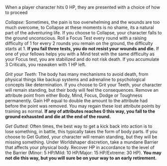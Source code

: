 When a player character hits 0 HP, they are presented with a choice of how to proceed

*Collapse:* Sometimes, the pain is too overwhelming and the wounds are too much overcome, to Collapse at these moments is no shame, its a natural part of the adventuring life. If you choose to Collapse, your character falls to the ground unconscious.
Roll a Focus Test every round with a raising difficulty of 1 for every 2 rounds you remain on the ground, the difficulty starts at 1. **If you fail three tests, you do not resist your wounds and die.** If one of your fellows helps you with a Mind test with the same difficulty as your Focus test, you are stabilized and do not risk death. If you accumulate 3 Criticals, you reawaken with 1 HP left.

*Grit your Teeth:* The body has many mechanisms to avoid death, from physical things like backup systems and adrenaline to psychological concepts like determination. If you choose to Grit your Teeth, your character will remain standing, but their body will feel the consequences.
Remove an attribute point from either Body, Mind, Focus, Dodge or Toughness permanently. Gain HP equal to double the amount to the attribute had before the point was removed. You may regain these lost attribute points by training as normal. **If any of attributes reaches 0 this way, you fall to the ground exhausted and die at the end of the round.**

*Get Gutted:* Often times, the best way to get a kick back into action is to lose something, in battle, this typically takes the form of body parts. If you choose to Get Gutted, your character will remain standing, but they will be missing something.
Under Worldshaper discretion, take a mundane Barrier that affects your physical body. Recover HP in accordance to the level of the Barrier (Minor: 5 HP/Mild: 10 HP/Major: 15 HP/Extreme: 30 HP). **You may not die this way, but you will sure be on your way to an early retirement.**